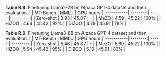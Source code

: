 **Table R.8.** Finetuning Llama2-7B on Alpaca GPT-4 dataset and then evaluation.
|           | MT-Bench |  MMLU | GPU hours |
|-----------|:--------:|:-----:|:---------:|
| Zero-shot |   3.93   | 45.87 |     -     |
| MeZO      |   4.59   | 45.22 |    100%   |
| HiZOO     |   4.64   | 45.42 |    92%    |
| DiZOO     |   4.79   | 45.91 |    78%    |

**Table R.9.** Finetuning Llama3-8B on Alpaca GPT-4 dataset and then evaluation.
|           | MT-Bench |  MMLU | GPU hours |
|-----------|:--------:|:-----:|:---------:|
| Zero-shot |   5.46   | 45.87 |     -     |
| MeZO      |   5.89   | 45.22 |    100%   |
| HiZOO     |   5.94   | 45.42 |    95%    |
| DiZOO     |   6.19   | 45.91 |    83%    |
